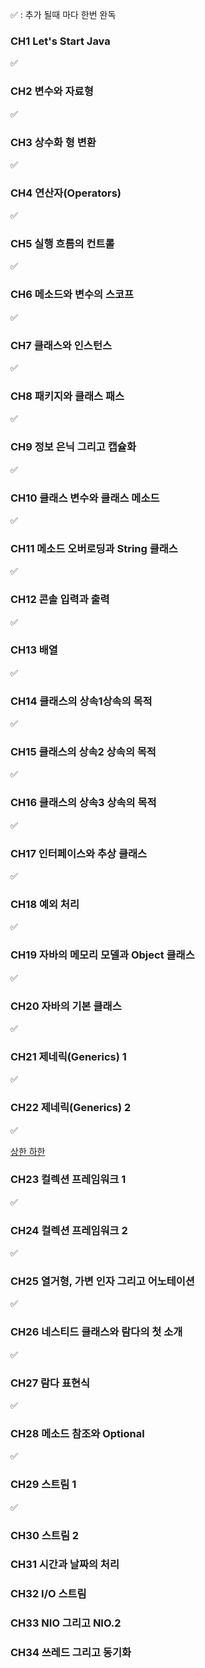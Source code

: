 :white_check_mark: : 추가 될때 마다 한번 완독

### CH1 Let's Start Java
:white_check_mark:

### CH2 변수와 자료형
:white_check_mark:

### CH3 상수화 형 변환
:white_check_mark:

### CH4 연산자(Operators)
:white_check_mark:

### CH5 실행 흐름의 컨트롤
:white_check_mark:

### CH6 메소드와 변수의 스코프
:white_check_mark:

### CH7 클래스와 인스턴스
:white_check_mark:

### CH8 패키지와 클래스 패스
:white_check_mark:

### CH9 정보 은닉 그리고 캡슐화
:white_check_mark:

### CH10 클래스 변수와 클래스 메소드
:white_check_mark:

### CH11 메소드 오버로딩과 String 클래스
:white_check_mark:

### CH12 콘솔 입력과 출력
:white_check_mark:

### CH13 배열
:white_check_mark:

### CH14 클래스의 상속1상속의 목적
:white_check_mark:

### CH15 클래스의 상속2 상속의 목적
:white_check_mark:

### CH16 클래스의 상속3 상속의 목적
:white_check_mark:

### CH17 인터페이스와 추상 클래스
:white_check_mark:

### CH18 예외 처리
:white_check_mark:

### CH19 자바의 메모리 모델과 Object 클래스
:white_check_mark:

### CH20 자바의 기본 클래스
:white_check_mark:

### CH21 제네릭(Generics) 1
:white_check_mark:

### CH22 제네릭(Generics) 2
:white_check_mark:

<a href = "https://velog.io/@tkdgml82/Java-%EC%A0%9C%EB%84%A4%EB%A6%AD%EC%83%81%ED%95%9C-%ED%95%98%ED%95%9C">상한 하한</a>

### CH23 컬렉션 프레임워크 1
:white_check_mark:

### CH24 컬렉션 프레임워크 2
:white_check_mark:

### CH25 열거형, 가변 인자 그리고 어노테이션
:white_check_mark:

### CH26 네스티드 클래스와 람다의 첫 소개
:white_check_mark:

### CH27 람다 표현식
:white_check_mark:

### CH28 메소드 참조와 Optional
:white_check_mark:

### CH29 스트림 1
:white_check_mark:

### CH30 스트림 2

### CH31 시간과 날짜의 처리

### CH32 I/O 스트림

### CH33 NIO 그리고 NIO.2

### CH34 쓰레드 그리고 동기화
